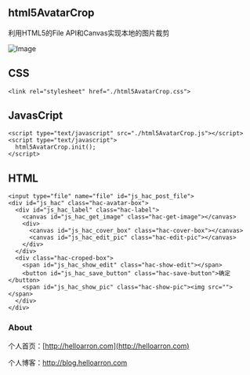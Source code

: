 ## html5AvatarCrop

利用HTML5的File API和Canvas实现本地的图片裁剪

![Image](http://images.helloarron.com/html5AvatarCrop.gif)

## CSS
```
<link rel="stylesheet" href="./html5AvatarCrop.css">
```

## JavasCript
```
<script type="text/javascript" src="./html5AvatarCrop.js"></script>
<script type="text/javascript">
  html5AvatarCrop.init();
</script>
```

## HTML
```
<input type="file" name="file" id="js_hac_post_file">
<div id="js_hac" class="hac-avatar-box">
  <div id="js_hac_label" class="hac-label">
    <canvas id="js_hac_get_image" class="hac-get-image"></canvas>
    <div>
      <canvas id="js_hac_cover_box" class="hac-cover-box"></canvas>
      <canvas id="js_hac_edit_pic" class="hac-edit-pic"></canvas>
    </div>
  </div>
  <div class="hac-croped-box">
    <span id="js_hac_show_edit" class="hac-show-edit"></span>
    <button id="js_hac_save_button" class="hac-save-button">确定</button>
    <span id="js_hac_show_pic" class="hac-show-pic"><img src=""></span>
  </div>
</div>
```

### About

个人首页：[http://helloarron.com](http://helloarron.com)

个人博客：[http://blog.helloarron.com ](http://blog.helloarron.com )
